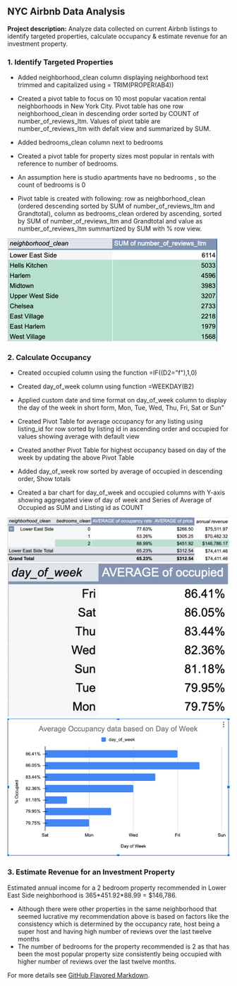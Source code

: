 ## NYC Airbnb Data Analysis

**Project description:** Analyze data collected on current Airbnb listings to identify targeted properties, calculate occupancy & estimate revenue for an investment property.

### 1. Identify Targeted Properties

- Added neighborhood_clean column displaying neighborhood text trimmed and capitalized using = TRIM(PROPER(AB4))
- Created a pivot table to focus on 10 most popular vacation rental neighborhoods in New York City. Pivot table has one row
neighborhood_clean in descending order sorted by COUNT of number_of_reviews_ltm. Values of pivot table are number_of_reviews_ltm 
with defalt view and summarized by SUM.
- Added bedrooms_clean column next to bedrooms

- Created a pivot table for property sizes most popular in rentals with reference to number of bedrooms.
- An assumption here is studio apartments have no bedrooms , so the count of bedrooms is 0
- Pivot table is created with following: row as neighborhood_clean (ordered descending sorted by SUM of number_of_reviews_ltm and Grandtotal), column as bedrooms_clean ordered by ascending, sorted by SUM of number_of_reviews_ltm and Grandtotal and value as number_of_reviews_ltm summartized by SUM with % row view.

<img src="images/Targeted Properties.png?raw=true"/>

### 2. Calculate Occupancy

- Created occupied column using the function =IF((D2="f"),1,0)
- Created day_of_week column using function =WEEKDAY(B2)
- Applied custom date and time format on day_of_week column to display the day of the week in short 
form, Mon, Tue, Wed, Thu, Fri, Sat or Sun"

- Created Pivot Table for average occupancy for any listing using listing_id for row sorted by listing id in 
ascending order and occupied for values showing average with default view

- Created another Pivot Table for highest occupancy based on day of the week by updating the above Pivot Table
- Added day_of_week row sorted by average of occupied in descending order, Show totals
- Created a bar chart for day_of_week and occupied columns with Y-axis showing aggregated view of day of week 
and Series of Average of Occupied as SUM and Listing id as COUNT

<img src="images/Average Price:Occupancy Rate.png?raw=true"/>

<img src="images/Occupancy by DayOfWeek.png?raw=true"/>

<img src="images/Average Occupancy per DayOfWeek.png?raw=true"/>

### 3. Estimate Revenue for an Investment Property

Estimated annual income for a 2 bedroom property recommended in Lower East Side neighborhood is 365&#42;451.92&#42;88.99 = $146,786.
- Although there were other properties in the same neighborhood that seemed lucrative my recommendation above is based on factors like the 
consistency which is determined by the occupancy rate, host being a super host and having high number of reviews over the last twelve months
- The number of bedrooms for the property recommended is 2 as that has been the most popular property size consistently being occupied with 
higher number of reviews over the last twelve months.



For more details see [GitHub Flavored Markdown](https://guides.github.com/features/mastering-markdown/).
